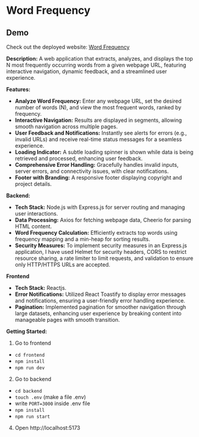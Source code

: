 
# Word Frequency

## Demo

Check out the deployed website: [Word Frequency](https://wordfrequencycal.netlify.app)


**Description:**
A web application that extracts, analyzes, and displays the top N most frequently occurring words from a given webpage URL, featuring interactive navigation, dynamic feedback, and a streamlined user experience.

**Features:**
- **Analyze Word Frequency:** Enter any webpage URL, set the desired number of words (N), and view the most frequent words, ranked by frequency.
- **Interactive Navigation:** Results are displayed in segments, allowing smooth navigation across multiple pages.
- **User Feedback and Notifications:** Instantly see alerts for errors (e.g., invalid URLs) and receive real-time status messages for a seamless experience.
- **Loading Indicator:** A subtle loading spinner is shown while data is being retrieved and processed, enhancing user feedback.
- **Comprehensive Error Handling:** Gracefully handles invalid inputs, server errors, and connectivity issues, with clear notifications.
- **Footer with Branding:** A responsive footer displaying copyright and project details.

**Backend:**
- **Tech Stack:** Node.js with Express.js for server routing and managing user interactions.
- **Data Processing:** Axios for fetching webpage data, Cheerio for parsing HTML content.
- **Word Frequency Calculation:** Efficiently extracts top words using frequency mapping and a min-heap for sorting results.
- **Security Measures:** To implement security measures in an Express.js application, I have used Helmet for security headers, CORS to restrict resource sharing, a rate limiter to limit requests, and validation to ensure only HTTP/HTTPS URLs are accepted. 

**Frontend**
- **Tech Stack:** Reactjs.
- **Error Notifications:** Utilized React Toastify to display error messages and notifications, ensuring a user-friendly error handling experience.
- **Pagination:** Implemented pagination for smoother navigation through large datasets, enhancing user experience by breaking content into manageable pages with smooth transition.

**Getting Started:**
1) Go to frontend
- `cd frontend`
- `npm install`
- `npm run dev`
2) Go to backend
- `cd backend`
- `touch .env` (make a file .env)
- write `PORT=3000` inside .env file
- `npm install`
- `npm run start`
4) Open http://localhost:5173



